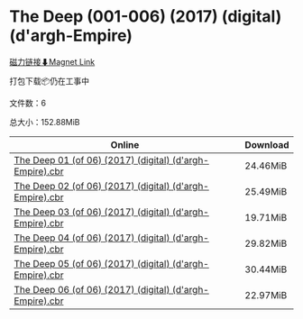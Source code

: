 # The Deep (001-006) (2017) (digital) (d'argh-Empire)

[磁力链接⬇Magnet Link](magnet:?xt=urn:btih:ab5e1589b9622cb8840a2ec99cf6ce34fc012bf4&dn=The%20Deep%20%28001-006%29%20%282017%29%20%28digital%29%20%28d%27argh-Empire%29)

打包下载📦仍在工事中

文件数：6

总大小：152.88MiB

Online | Download
--- | ---
[The Deep 01 (of 06) (2017) (digital) (d'argh-Empire).cbr](https://github.com/alicewish/markdown/blob/master/comic/Deep-01-of-06-2017-digital-dargh-Empire-cbr.md) | 24.46MiB
[The Deep 02 (of 06) (2017) (digital) (d'argh-Empire).cbr](https://github.com/alicewish/markdown/blob/master/comic/Deep-02-of-06-2017-digital-dargh-Empire-cbr.md) | 25.49MiB
[The Deep 03 (of 06) (2017) (digital) (d'argh-Empire).cbr](https://github.com/alicewish/markdown/blob/master/comic/Deep-03-of-06-2017-digital-dargh-Empire-cbr.md) | 19.71MiB
[The Deep 04 (of 06) (2017) (digital) (d'argh-Empire).cbr](https://github.com/alicewish/markdown/blob/master/comic/Deep-04-of-06-2017-digital-dargh-Empire-cbr.md) | 29.82MiB
[The Deep 05 (of 06) (2017) (digital) (d'argh-Empire).cbr](https://github.com/alicewish/markdown/blob/master/comic/Deep-05-of-06-2017-digital-dargh-Empire-cbr.md) | 30.44MiB
[The Deep 06 (of 06) (2017) (digital) (d'argh-Empire).cbr](https://github.com/alicewish/markdown/blob/master/comic/Deep-06-of-06-2017-digital-dargh-Empire-cbr.md) | 22.97MiB